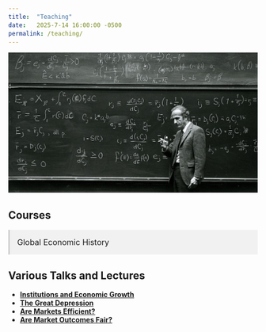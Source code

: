 ```yaml
---
title:  "Teaching"
date:   2025-7-14 16:00:00 -0500
permalink: /teaching/
---
```


![Becker](/assets/images/Becker.jpg)

## Courses

<details class="accordion">
  <summary>Global Economic History</summary>
  
  This set of lecture notes is the backbone of an undergraduate course on global economic history and political economy. I will link to the slidedecks as I develop the material.
  
<ul class="no-bullets">
  <li>Lecture 1: <a href="/assets/documents/Lectures/The_Malthusian_Economy.pdf">The Malthusian Economy</a></li>
  <li>Lecture 2: Violence and Social Orders</li>
  <li>Lecture 3: The Neolithic Revolution</li>
  <li>Lecture 4: The Origins of the State</li>
  <li>Lecture 5: Ancient Empires</li>
  <li>Lecture 6: Classical Greece</li>
  <li>Lecture 7: Ancient Rome</li>
  <li>Lecture 8: Ancient and Medieval China</li>
  <li>Lecture 9: The Islamic World</li>
  <li>Lecture 10: The Commercial Revolution</li>
  <li>Lecture 11: Feudal Political Economy</li>
  <li>Lecture 12: The Printing Press</li>
  <li>Lecture 13: The Protestant Reformation</li>
  <li>Lecture 14: The Rise of the Modern Nation-State</li>
  <li>Lecture 15: The Development of Representative Institutions</li>
  <li>Lecture 16: The Dutch Golden Age</li>
  <li>Lecture 17: The Origins of Political Liberalism</li>
  <li>Lecture 18: The British Industrial Revolution</li>
  <li>Lecture 19: Catching Up, Falling Behind</li>
  <li>Lecture 20: Life and Death in the People's Republics</li>
  <li>Lecture 21: America in the Twentieth Century</li>
</ul>


</details>

## Various Talks and Lectures

- [**Institutions and Economic Growth**](/Users/jacobhall/Documents/GitHub/minimal-mistakes/assets/documents/Lectures/UR_Institutions_Growth.pdf)  
- [**The Great Depression**](/Users/jacobhall/Documents/GitHub/minimal-mistakes/assets/documents/Lectures/GreatDepression.pdf)
- [**Are Markets Efficient?**](/Users/jacobhall/Documents/GitHub/minimal-mistakes/assets/documents/Lectures/MC_5_Efficiency.pdf)
- [**Are Market Outcomes Fair?**](/Users/jacobhall/Documents/GitHub/minimal-mistakes/assets/documents/Lectures/MC_4_Inequality.pdf)

<style>
  details.accordion {
    margin-top: 10px;
    background-color: #f1f1f1;
    border: none;
    border-left: 3px solid #ccc;
    padding: 0;
    font-size: 16px;
  }

  details.accordion[open] {
    background-color: #fafafa;
  }

  details.accordion summary {
    cursor: pointer;
    padding: 15px;
    font-size: 16px;
    list-style: none;
  }

  details.accordion summary::-webkit-details-marker {
    display: none;
  }

  details.accordion > *:not(summary) {
    padding: 0 15px 15px;
  }

  details.accordion a {
    color: #336699;
    text-decoration: none;
  }

  details.accordion a:hover {
    text-decoration: underline;
  }
  
 .no-bullets {
    list-style-type: none;
    padding-left: 0;
    margin-left: 0;
    font-size: 16px;
  }

</style>
